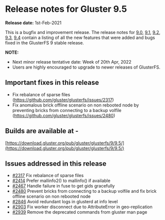 # Release notes for Gluster 9.5

**Release date:** 1st-Feb-2021

This is a bugfix and improvement release. The release notes for [9.0](9.0.md), [9.1](9.1.md), [9.2](9.2.md), [9.3](9.3.md), [9.4](9.4.md)  contain a listing of all the new features that were added and bugs fixed in the GlusterFS 9 stable release.

**NOTE:**
- Next minor release tentative date: Week of 20th Apr, 2022
- Users are highly encouraged to upgrade to newer releases of GlusterFS.

## Important fixes in this release
- Fix rebalance of sparse files (https://github.com/gluster/glusterfs/issues/2317)
- Fix anomalous brick offline scenario on non rebooted node by preventing  bricks from connecting to a backup volfile (https://github.com/gluster/glusterfs/issues/2480)

## Builds are available at -
[https://download.gluster.org/pub/gluster/glusterfs/9/9.5/](https://download.gluster.org/pub/gluster/glusterfs/9/9.5/)

## Issues addressed in this release

- [#2317](https://github.com/gluster/glusterfs/issues/2317) Fix rebalance of sparse files
- [#2414](https://github.com/gluster/glusterfs/issues/2414) Prefer mallinfo2() to mallinfo() if available
- [#2467](https://github.com/gluster/glusterfs/issues/2467) Handle failure in fuse to get gids gracefully
- [#2480](https://github.com/gluster/glusterfs/issues/2480) Prevent bricks from connecting to a backup volfile and fix brick offline scenario on non rebooted node
- [#2846](https://github.com/gluster/glusterfs/issues/2846) Avoid redundant logs in glusterd at info level
- [#2903](https://github.com/gluster/glusterfs/issues/2903) Fix worker disconnect due to AttributeError in geo-replication
- [#2939](https://github.com/gluster/glusterfs/issues/2939) Remove the deprecated commands from gluster man page
